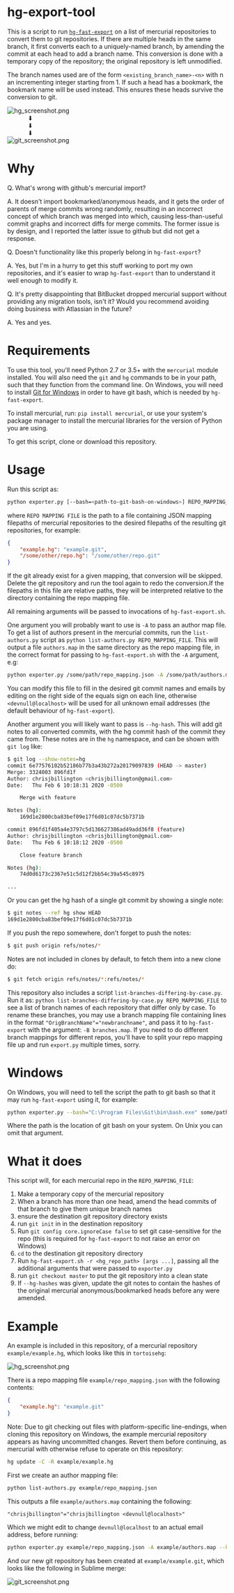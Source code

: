 hg-export-tool
=====================

This is a script to run [`hg-fast-export`](https://github.com/frej/fast-export/) on a
list of mercurial repositories to convert them to git repositories. If there are
multiple heads in the same branch, it first converts each to a uniquely-named branch, by
amending the commit at each head to add a branch name. This conversion is done with a
temporary copy of the repository; the original repository is left unmodified.

The branch names used are of the form `<existing_branch_name>-<n>` with n an
incrementing integer starting from 1. If such a head has a bookmark, the bookmark name
will be used instead. This ensures these heads survive the conversion to git.

![hg_screenshot.png](example/hg_screenshot.png)\
&nbsp;&nbsp;&nbsp;&nbsp;&nbsp;&nbsp;&nbsp;&nbsp;&nbsp;&nbsp;&nbsp;&nbsp;⬇\
&nbsp;&nbsp;&nbsp;&nbsp;&nbsp;&nbsp;&nbsp;&nbsp;&nbsp;&nbsp;&nbsp;&nbsp;⬇\
&nbsp;&nbsp;&nbsp;&nbsp;&nbsp;&nbsp;&nbsp;&nbsp;&nbsp;&nbsp;&nbsp;&nbsp;⬇\
![git_screenshot.png](example/git_screenshot.png)


Why
===

Q. What's wrong with github's mercurial import?

A. It doesn't import bookmarked/anonymous heads, and it gets the order of parents of
   merge commits wrong randomly, resulting in an incorrect concept of which branch was
   merged into which, causing less-than-useful commit graphs and incorrect diffs for
   merge commits. The former issue is by design, and I reported the latter issue to
   github but did not get a response.

Q. Doesn't functionality like this properly belong in `hg-fast-export`?

A. Yes, but I'm in a hurry to get this stuff working to port my own repositories, and
   it's easier to wrap `hg-fast-export` than to understand it well enough to modify it.

Q. It's pretty disappointing that BitBucket dropped mercurial support without providing
   any migration tools, isn't it? Would you recommend avoiding doing business with
   Atlassian in the future?

A. Yes and yes.


Requirements
============

To use this tool, you'll need Python 2.7 or 3.5+ with the `mercurial` module installed.
You will also need the `git` and `hg` commands to be in your path, such that they
function from the command line. On Windows, you will need to install [Git for
Windows](https://git-scm.com/download/win) in order to have git bash, which is needed by
`hg-fast-export`.

To install mercurial, run: `pip install mercurial`, or use your system's package manager
to install the mercurial libraries for the version of Python you are using.

To get this script, clone or download this repository.


Usage
=======

Run this script as:
```bash
python exporter.py [--bash=<path-to-git-bash-on-windows>] REPO_MAPPING_FILE [args ...]
```

where `REPO MAPPING FILE` is the path to a file containing JSON mapping filepaths of
mercurial repositories to the desired filepaths of the resulting git repositories, for
example:

```json
{
    "example.hg": "example.git",
    "/some/other/repo.hg": "/some/other/repo.git"
}
```

If the git already exist for a given mapping, that conversion will be skipped. Delete
the git repository and run the tool again to redo the conversion.If the filepaths in
this file are relative paths, they will be interpreted relative to the directory
containing the repo mapping file.

All remaining arguments will be passed to invocations of `hg-fast-export.sh`.

One argument you will probably want to use is `-A` to pass an author map file. To get a
list of authors present in the mercurial commits, run the `list-authors.py` script as
`python list-authors.py REPO_MAPPING_FILE`. This will output a file `authors.map` in
the same directory as the repo mapping file, in the correct format for passing to
`hg-fast-export.sh` with the `-A` argument, e.g:
```bash
python exporter.py /some/path/repo_mapping.json -A /some/path/authors.map 
```
You can modify this file to fill in the desired git commit names and emails by editing
on the right side of the equals sign on each line, otherwise `<devnull@localhost>` will
be used for all unknown email addresses (the default behaviour of `hg-fast-export`).

Another argument you will likely want to pass is `--hg-hash`. This will add git notes to
all converted commits, with the hg commit hash of the commit they came from. These notes
are in the `hg` namespace, and can be shown with `git log` like:
```bash
$ git log --show-notes=hg
commit 6e77576102b52186b77b3a43b272a20179097839 (HEAD -> master)
Merge: 3324003 896fd1f
Author: chrisjbillington <chrisjbillington@gmail.com>
Date:   Thu Feb 6 10:18:31 2020 -0500

    Merge with feature

Notes (hg):
    169d1e2800cba83bef09e17f6d01c07dc5b7371b

commit 896fd1f405a4e3797c5d136627386ad49add36f8 (feature)
Author: chrisjbillington <chrisjbillington@gmail.com>
Date:   Thu Feb 6 10:18:12 2020 -0500

    Close feature branch

Notes (hg):
    74d0d6173c2367e51c5d12f2bb54c39a545c8975

...

```

Or you can get the hg hash of a single git commit by showing a single note:
```bash
$ git notes --ref hg show HEAD
169d1e2800cba83bef09e17f6d01c07dc5b7371b
```

If you push the repo somewhere, don't forget to push the notes:
```bash
$ git push origin refs/notes/*
```

Notes are not included in clones by default, to fetch them into a new clone do:
```bash
$ git fetch origin refs/notes/*:refs/notes/*
```

This repository also includes a script `list-branches-differing-by-case.py`. Run it as:
`python list-branches-differing-by-case.py REPO_MAPPING_FILE` to see a list of branch
names of each repository that differ only by case. To rename these branches, you may use
a branch mapping file containing lines in the format `"OrigBranchName"="newbranchname"`,
and pass it to `hg-fast-export` with the argument: `-B branches.map`. If you need to do
different branch mappings for different repos, you'll have to split your repo
mapping file up and run `export.py` multiple times, sorry.

Windows
=======
On Windows, you will need to tell the script the path to git bash so that it may run
`hg-fast-export` using it, for example:

```bash
python exporter.py --bash="C:\Program Files\Git\bin\bash.exe" some/path/repo_mapping.json [args ...]`
```

Where the path is the location of git bash on your system. On Unix you can omit that
argument.


What it does
============
This script will, for each mercurial repo in the `REPO_MAPPING_FILE`:

1. Make a temporary copy of the mercurial repository
2. When a branch has more than one head, amend the head commits of that branch to give
   them unique branch names
3. ensure the destination git repository directory exists
4. run `git init` in in the destination repository
5. Run `git config core.ignoreCase false` to set git case-sensitive for the repo (this
   is required for `hg-fast-export` to not raise an error on Windows)
5. `cd` to the destination git repository directory
6. Run `hg-fast-export.sh -r <hg_repo_path> [args ...]`, passing all the additional
   arguments that were passed  to `exporter.py`
7. run `git checkout master` to put the git repository into a clean state
8. If `--hg-hashes` was given, update the git notes to contain the hashes of the
   original mercurial anonymous/bookmarked heads before any  were amended.


Example
=======

An example is included in this repository, of a mercurial repository
`example/example.hg`, which looks like this in `tortoisehg`:

![hg_screenshot.png](example/hg_screenshot.png)

There is a repo mapping file `example/repo_mapping.json` with
the following contents:
```json
{
    "example.hg": "example.git"
}
```

Note: Due to git checking out files with platform-specific line-endings, when cloning
this repository on Windows, the example mercurial repository appears as having
uncommitted changes. Revert them before continuing, as mercurial with otherwise refuse
to operate on this repository:
```bash
hg update -C -R example/example.hg
```

First we create an author mapping file:
```bash
python list-authors.py example/repo_mapping.json
```

This outputs a file `example/authors.map` containing the following:
```
"chrisjbillington"="chrisjbillington <devnull@localhost>"
```
Which we might edit to change `devnull@localhost` to an actual email address, before
running:
```bash
python exporter.py example/repo_mapping.json -A example/authors.map --hg-hash
```

And our new git repository has been created at `example/example.git`, which looks
like the following in Sublime merge:

![git_screenshot.png](example/git_screenshot.png)
